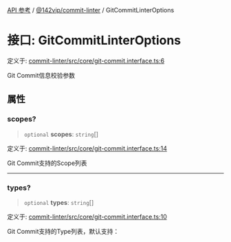 [API 参考](../../../index.md) / [@142vip/commit-linter](../index.md) / GitCommitLinterOptions

# 接口: GitCommitLinterOptions

定义于: [commit-linter/src/core/git-commit.interface.ts:6](https://github.com/142vip/core-x/blob/b6807ccf6c96718daee70c368eee9968a0b34d48/packages/commit-linter/src/core/git-commit.interface.ts#L6)

Git Commit信息校验参数

## 属性

### scopes?

> `optional` **scopes**: `string`[]

定义于: [commit-linter/src/core/git-commit.interface.ts:14](https://github.com/142vip/core-x/blob/b6807ccf6c96718daee70c368eee9968a0b34d48/packages/commit-linter/src/core/git-commit.interface.ts#L14)

Git Commit支持的Scope列表

***

### types?

> `optional` **types**: `string`[]

定义于: [commit-linter/src/core/git-commit.interface.ts:10](https://github.com/142vip/core-x/blob/b6807ccf6c96718daee70c368eee9968a0b34d48/packages/commit-linter/src/core/git-commit.interface.ts#L10)

Git Commit支持的Type列表，默认支持：
